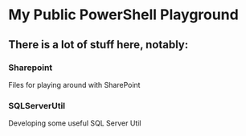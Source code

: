 # My Public PowerShell Playground

## There is a lot of stuff here, notably:

### Sharepoint
Files for playing around with SharePoint

### SQLServerUtil
Developing some useful SQL Server Util

